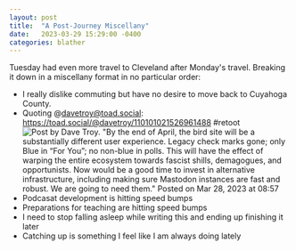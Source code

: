 ```yaml
---
layout: post
title:  "A Post-Journey Miscellany"
date:   2023-03-29 15:29:00 -0400
categories: blather
---
```

Tuesday had even more travel to Cleveland after Monday's travel.  Breaking it down in a miscellany format in no particular order:

* I really dislike commuting but have no desire to move back to Cuyahoga County.
* Quoting @davetroy@toad.social: <https://toad.social/@davetroy/110101021526961488> #retoot
![Post by Dave Troy. "By the end of April, the bird site will be a substantially different user experience. Legacy check marks gone; only Blue in “For You”; no non-blue in polls. This will have the effect of warping the entire ecosystem towards fascist shills, demagogues, and opportunists. Now would be a good time to invest in alternative infrastructure, including making sure Mastodon instances are fast and robust. We are going to need them." Posted on Mar 28, 2023 at 08:57]({{site.url}}/img/spiral-decline.jpg)
* Podcasat development is hitting speed bumps
* Preparations for teaching are hitting speed bumps
* I need to stop falling asleep while writing this and ending up finishing it later
* Catching up is something I feel like I am always doing lately
